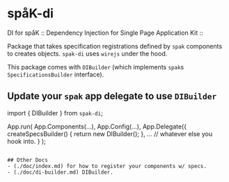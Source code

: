 # spåK-di
DI for spåK :: Dependency Injection for Single Page Application Kit ::

Package that takes specification registrations defined by `spak` components to creates objects. `spak-di` uses `wirejs` under the hood.

This package comes with `DIBuilder` (which implements `spak`s `SpecificationsBuilder` interface). 

## Update your `spak` app delegate to use `DIBuilder`
import { DIBuilder } from `spak-di`;

App.run(
    App.Components(...),
    App.Config(...),
    App.Delegate({
        createSpecsBuilder() {
            return new DIBuilder();
        },
        ... // whatever else you hook into.
   }
);
```

## Other Docs
- (./doc/index.md) for how to register your components w/ specs.
- (./doc/di-builder.md) DIBuilder.
